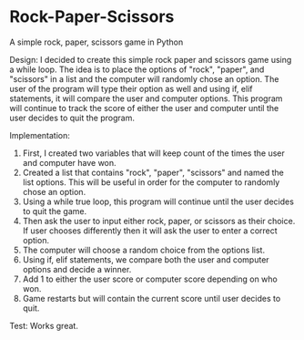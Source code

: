 # Rock-Paper-Scissors
A simple rock, paper, scissors game in Python

Design:
I decided to create this simple rock paper and scissors game using a while loop. The idea is to place the options of "rock", "paper", and "scissors" in a list and the computer will randomly chose an option. The user of the program will type their option as well and using if, elif statements, it will compare the user and computer options. This program will continue to track the score of either the user and computer until the user decides to quit the program. 

Implementation:
1. First, I created two variables that will keep count of the times the user and computer have won.
2. Created a list that contains "rock", "paper", "scissors" and named the list options. This will be useful in order for the computer to randomly chose an option.
3. Using a while true loop, this program will continue until the user decides to quit the game.
4. Then ask the user to input either rock, paper, or scissors as their choice. If user chooses differently then it will ask the user to enter a correct option.
5. The computer will choose a random choice from the options list.
6. Using if, elif statements, we compare both the user and computer options and decide a winner.
7. Add 1 to either the user score or computer score depending on who won.
8. Game restarts but will contain the current score until user decides to quit. 

Test: Works great. 